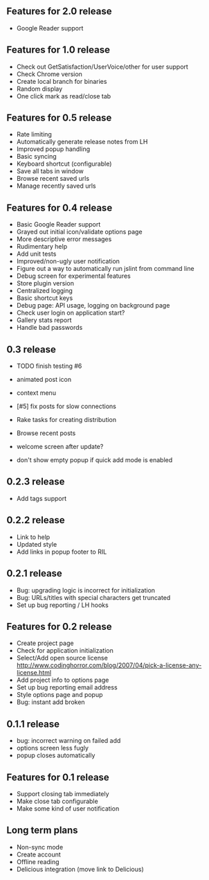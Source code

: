 Features for 2.0 release
--------------------------
- Google Reader support


Features for 1.0 release
--------------------------
- Check out GetSatisfaction/UserVoice/other for user support 
- Check Chrome version
- Create local branch for binaries
- Random display
- One click mark as read/close tab
                      
Features for 0.5 release
--------------------------
- Rate limiting     
- Automatically generate release notes from LH   
- Improved popup handling                                 
- Basic syncing
- Keyboard shortcut (configurable) 
- Save all tabs in window
- Browse recent saved urls
- Manage recently saved urls           

Features for 0.4 release
---------------------------
- Basic Google Reader support
- Grayed out initial icon/validate options page
- More descriptive error messages      
- Rudimentary help
- Add unit tests
- Improved/non-ugly user notification                                                        
- Figure out a way to automatically run jslint from command line
- Debug screen for experimental features         
- Store plugin version
- Centralized logging   
- Basic shortcut keys
- Debug page: API usage, logging on background page
- Check user login on application start?
- Gallery stats report
- Handle bad passwords

0.3 release
------------- 
- TODO finish testing #6
- animated post icon
- context menu
- [#5] fix posts for slow connections        
- Rake tasks for creating distribution
- Browse recent posts         

- welcome screen after update?
- don't show empty popup if quick add mode is enabled
              
0.2.3 release
-------------
- Add tags support

0.2.2 release
-------------
- Link to help
- Updated style
- Add links in popup footer to RIL


0.2.1 release
-------------
- Bug: upgrading logic is incorrect for initialization
- Bug: URLs/titles with special characters get truncated
- Set up bug reporting / LH hooks

Features for 0.2 release
--------------------------
- Create project page
- Check for application initialization
- Select/Add open source license http://www.codinghorror.com/blog/2007/04/pick-a-license-any-license.html  
- Add project info to options page
- Set up bug reporting email address
- Style options page and popup
- Bug: instant add broken

0.1.1 release
-------------
- bug: incorrect warning on failed add
- options screen less fugly
- popup closes automatically

Features for 0.1 release
--------------------------
- Support closing tab immediately
- Make close tab configurable
- Make some kind of user notification

Long term plans
--------------- 
- Non-sync mode
- Create account
- Offline reading
- Delicious integration (move link to Delicious)
